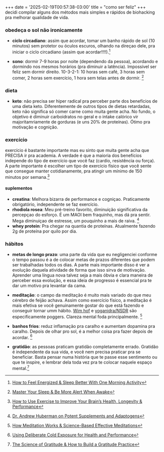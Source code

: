 +++
date = '2025-02-19T00:57:38-03:00'
title = "como ser feliz"
+++
decidi compilar alguns dos métodos mais simples e rápidos de biohacking pra melhorar qualidade de vida.

### obedeça o sol não ironicamente
- **ciclo circadiano**: assim que acordar, tomar um banho rápido de sol (10 minutos) sem protetor ou óculos escuros, olhando na direçao dele, pra iniciar o ciclo circadiano (assim que acordar!!!!).[^1]

- **sono**: dormir 7-9 horas por noite (dependendo da pessoa), acordando e dormindo nos mesmos horários (pra diminuir a latência). Impossível ser feliz sem dormir direito. 10-3-2-1: 10 horas sem café, 3 horas sem comer, 2 horas sem exercício, 1 hora sem telas antes de dormir. [^22]

### dieta
- **keto**: não precisa ser hiper radical pra perceber parte dos benefícios de uma dieta keto. Diferentemente de outros tipos de dietas retardadas, keto não significa só comer carne como muita gente acha. No fundo, o objetivo é diminuir carboidratos no geral e o intake calórico vir majoritamriamente de gorduras (e uns 20% de proteínas). Ótimo pra motivação e cognição.

### exercício
exercício é bastante importante mas eu sinto que muita gente acha que PRECISA ir pra academia. A verdade é que a maioria dos benefícios independe do tipo de exercício que você faz (cardio, resistência ou força). A parte importante é escolher um tipo de exercício físico que você sente que consegue manter cotidianamente, pra atingir um mínimo de 150 minutos por semana.[^7]

#### suplementos  
- **creatina**: Melhora bizarra de performance e cogniçao. Praticamente obrigatório, independente se faz exercício.
- **rhodiola rosea**: Meu pré-treino favorito, diminuição significativa da percepçao do esforço. É um MAOI bem fraquinho, mas dá pra sentir. Mega diminuiçao de estresse, um pouquinho a mais de raiva. [^6]
- **whey protein**: Pra chegar na quantia de proteínas. Atualmente fazendo 2g de proteína por quilo por dia.

### hábitos
- **metas de longo prazo**: uma parte da vida que eu negligenciei conforme o tempo passou é  a de colocar metas de prazos diferentes que podem ser trabalhadas todos os dias. A parte mais importante disso é ver a evolução daquela atividade de forma que isso sirva de motivação. Aprender uma língua nova talvez seja a  mais óbvia e clara maneira de perceber essa evolução, e essa ideia de progresso é essencial pra te dar um motivo pra levantar da cama.

- **meditação**: o campo da meditação é muito mais variado do que meu cérebro de feijão achava. Assim como exercício físico, a meditação é mais efetiva se você genuinamente gostar do que está fazendo e conseguir tornar umm hábito. [Wim hof](https://youtu.be/tybOi4hjZFQ) e  [yoganidra/NSDR](https://youtu.be/hEypv90GzDE) são especificamente poggers. Clareza mental foda principalmente. [^3]

- **banhos frios**: reduz inflamação pra caralho e aumentam dopamina pra caralho. Depois de olhar pro sol, é a melhor coisa pra fazer depois de acordar. [^20]
 
- **gratidão**: as pessoas praticam gratidão completamente errado. Gratidão é independente da sua vida, e você nem precisa praticar pra se beneficiar. Basta pensar numa história que te passe esse sentimento ou que te inspire, e lembrar dela toda vez pra te colocar naquele espaço mental.[^8]

[^20]: [Using Deliberate Cold Exposure for Health and Performance](https://youtu.be/pq6WHJzOkno)
[^22]: [Master Your Sleep & Be More Alert When Awake](https://youtu.be/lIo9FcrljDk)
[^7]: [How to Use Exercise to Improve Your Brain’s Health, Longevity & Performance](https://youtu.be/J2oqi41dCNc)
[^3]: [How Meditation Works & Science-Based Effective Meditations](https://youtu.be/wTBSGgbIvsY)
[^6]: [Dr. Andrew Huberman on Potent Supplements and Adaptogens](https://youtu.be/UZnHbwKQ7LQ)
[^1]: [How to Feel Energized & Sleep Better With One Morning Activity](https://youtu.be/WDv4AWk0J3U)
[^8]: [The Science of Gratitude & How to Build a Gratitude Practice](https://youtu.be/KVjfFN89qvQ)